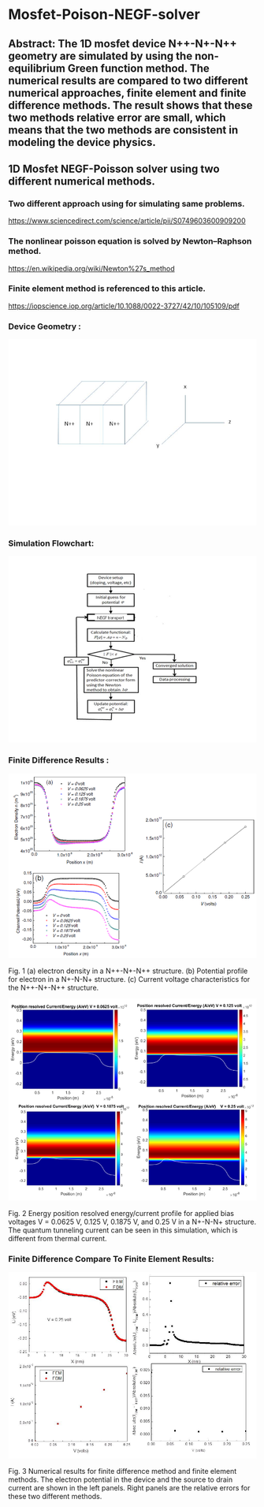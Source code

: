# Mosfet-Poison-NEGF-solver

## Abstract: The 1D mosfet device N++-N+-N++ geometry are simulated by using the non-equilibrium Green function method. The numerical results are compared to two different numerical approaches, finite element and finite difference methods. The result shows that these two methods relative error are small, which means that the two methods are consistent in modeling the device physics.



## 1D Mosfet NEGF-Poisson solver using two different numerical methods.

### Two different approach using for simulating same problems. 
https://www.sciencedirect.com/science/article/pii/S0749603600909200


### The nonlinear poisson equation is solved by Newton–Raphson method.
https://en.wikipedia.org/wiki/Newton%27s_method



### Finite element method is referenced to this article.
https://iopscience.iop.org/article/10.1088/0022-3727/42/10/105109/pdf

### Device Geometry :

![kk](https://github.com/Kuan-Ru-Chiou/Pic/blob/master/%E7%B0%A1%E5%A0%B11.jpg) 

### Simulation Flowchart:

![kk](https://github.com/Kuan-Ru-Chiou/Pic/blob/master/4.jpg) 

### Finite Difference Results :  

![kk](https://github.com/Kuan-Ru-Chiou/Pic/blob/master/1.png) 

Fig. 1 (a) electron density in a N++-N+-N++ structure. (b) Potential profile for electron in a N+-N-N+ structure. (c) Current voltage characteristics for the N++-N+-N++ structure. 


![kk](https://github.com/Kuan-Ru-Chiou/Pic/blob/master/2.png) 

Fig. 2 Energy position resolved energy/current profile for applied bias voltages V = 0.0625 V, 0.125 V, 0.1875 V, and 0.25 V in a N+-N-N+ structure. The quantum tunneling current can be seen in this simulation, which is different from thermal current.

### Finite Difference Compare To Finite Element Results:


![kk](https://github.com/Kuan-Ru-Chiou/Pic/blob/master/3.jpg) 

Fig. 3 Numerical results for finite difference method and finite element methods. The electron potential in the device and the source to drain current are shown in the left panels. Right panels are the relative errors for these two different methods.
